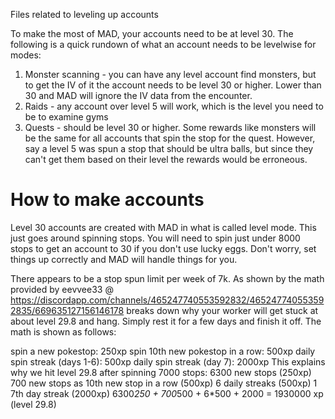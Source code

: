 Files related to leveling up accounts

To make the most of MAD, your accounts need to be at level 30.  The following is a quick rundown of what an account needs to be levelwise for modes:

1. Monster scanning - you can have any level account find monsters, but to get the IV of it the account needs to be level 30 or higher.  Lower than 30 and MAD will ignore the IV data from the encounter.
2. Raids - any account over level 5 will work, which is the level you need to be to examine gyms
3. Quests - should be level 30 or higher.  Some rewards like monsters will be the same for all accounts that spin the stop for the quest.  However, say a level 5 was spun a stop that should be ultra balls, but since they can't get them based on their level the rewards would be erroneous.

# How to make accounts

Level 30 accounts are created with MAD in what is called level mode.  This just goes around spinning stops.  You will need to spin just under 8000 stops to get an account to 30 if you don't use lucky eggs.  Don't worry, set things up correctly and MAD will handle things for you.

There appears to be a stop spun limit per week of 7k.  As shown by the math provided by eevvee33 @ https://discordapp.com/channels/465247740553592832/465247740553592835/669635127156146178 breaks down why your worker will get stuck at about level 29.8 and hang.  Simply rest it for a few days and finish it off.  The math is shown as follows:

spin a new pokestop: 250xp
spin 10th new pokestop in a row: 500xp
daily spin streak (days 1-6): 500xp
daily spin streak (day 7): 2000xp
This explains why we hit level 29.8 after spinning 7000 stops:
6300 new stops (250xp)
 700 new stops as 10th new stop in a row (500xp)
   6 daily streaks (500xp)
   1 7th day streak (2000xp)
6300*250 + 700*500 + 6*500 + 2000 = 1930000 xp (level 29.8)
